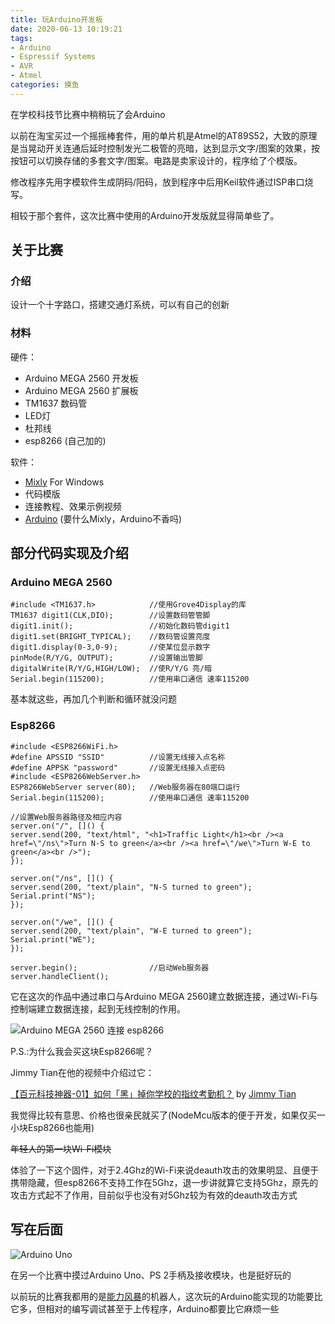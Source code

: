 ```yaml
---
title: 玩Arduino开发板
date: 2020-06-13 10:19:21
tags:
- Arduino
- Espressif Systems
- AVR
- Atmel
categories: 摸鱼
---
```


在学校科技节比赛中稍稍玩了会Arduino

<!-- more -->

以前在淘宝买过一个摇摇棒套件，用的单片机是Atmel的AT89S52，大致的原理是当晃动开关连通后延时控制发光二极管的亮暗，达到显示文字/图案的效果，按按钮可以切换存储的多套文字/图案。电路是卖家设计的，程序给了个模版。

修改程序先用字模软件生成阴码/阳码，放到程序中后用Keil软件通过ISP串口烧写。

相较于那个套件，这次比赛中使用的Arduino开发版就显得简单些了。

## 关于比赛

### 介绍

设计一个十字路口，搭建交通灯系统，可以有自己的创新

### 材料

硬件：

* Arduino MEGA 2560 开发板
* Arduino MEGA 2560 扩展板
* TM1637 数码管
* LED灯
* 杜邦线
* esp8266 (自己加的)

软件：

* [Mixly](http://mixly.org/) For Windows
* 代码模版
* 连接教程、效果示例视频
* [Arduino](https://www.arduino.cc/) (要什么Mixly，Arduino不香吗)

## 部分代码实现及介绍

### Arduino MEGA 2560

```arduino
#include <TM1637.h>            //使用Grove4Display的库
TM1637 digit1(CLK,DIO);        //设置数码管管脚
digit1.init();                 //初始化数码管digit1
digit1.set(BRIGHT_TYPICAL);    //数码管设置亮度
digit1.display(0-3,0-9);       //使某位显示数字
pinMode(R/Y/G, OUTPUT);        //设置输出管脚
digitalWrite(R/Y/G,HIGH/LOW);  //使R/Y/G 亮/暗
Serial.begin(115200);          //使用串口通信 速率115200
```

基本就这些，再加几个判断和循环就没问题

### Esp8266

```arduino
#include <ESP8266WiFi.h>
#define APSSID "SSID"          //设置无线接入点名称
#define APPSK "password"       //设置无线接入点密码
#include <ESP8266WebServer.h>
ESP8266WebServer server(80);   //Web服务器在80端口运行
Serial.begin(115200);          //使用串口通信 速率115200

//设置Web服务器路径及相应内容
server.on("/", []() {
server.send(200, "text/html", "<h1>Traffic Light</h1><br /><a href=\"/ns\">Turn N-S to green</a><br /><a href=\"/we\">Turn W-E to green</a><br />");
});

server.on("/ns", []() {
server.send(200, "text/plain", "N-S turned to green");
Serial.print("NS");
});

server.on("/we", []() {
server.send(200, "text/plain", "W-E turned to green");
Serial.print("WE");
});

server.begin();                //启动Web服务器
server.handleClient();
```

它在这次的作品中通过串口与Arduino MEGA 2560建立数据连接，通过Wi-Fi与控制端建立数据连接，起到无线控制的作用。

![Arduino MEGA 2560 连接 esp8266](ESP.webp)

P.S.:为什么我会买这块Esp8266呢？

Jimmy Tian在他的视频中介绍过它：

[【百元科技神器-01】如何「黑」掉你学校的指纹考勤机？](https://www.bilibili.com/video/BV1sx411m7xq) by [Jimmy Tian](https://www.jimmytian.com/)

我觉得比较有意思、价格也很亲民就买了(NodeMcu版本的便于开发，如果仅买一小块Esp8266也能用)

~~年轻人的第一块Wi-Fi模块~~

体验了一下这个固件，对于2.4Ghz的Wi-Fi来说deauth攻击的效果明显、且便于携带隐藏，但esp8266不支持工作在5Ghz，退一步讲就算它支持5Ghz，原先的攻击方式起不了作用，目前似乎也没有对5Ghz较为有效的deauth攻击方式

## 写在后面

![Arduino Uno](UNO.webp)

在另一个比赛中摸过Arduino Uno、PS 2手柄及接收模块，也是挺好玩的

以前玩的比赛我都用的是[能力风暴](http://www.abilix.com/)的机器人，这次玩的Arduino能实现的功能要比它多，但相对的编写调试甚至于上传程序，Arduino都要比它麻烦一些
